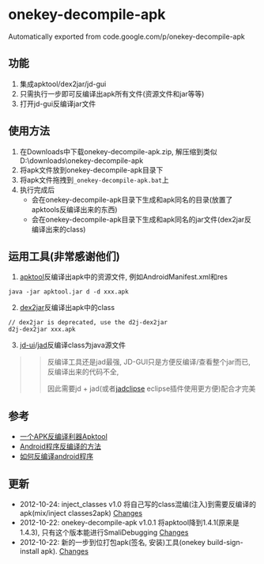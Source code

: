 # onekey-decompile-apk
Automatically exported from code.google.com/p/onekey-decompile-apk

## 功能 ##
1. 集成apktool/dex2jar/jd-gui
2. 只需执行一步即可反编译出apk所有文件(资源文件和jar等等)
3. 打开jd-gui反编译jar文件

## 使用方法 ##
1. 在Downloads中下载onekey-decompile-apk.zip, 解压缩到类似D:\downloads\onekey-decompile-apk
2. 将apk文件放到onekey-decompile-apk目录下
3. 将apk文件拖拽到`_onekey-decompile-apk.bat`上
4. 执行完成后
    * 会在onekey-decompile-apk目录下生成和apk同名的目录(放置了apktools反编译出来的东西)
    * 会在onekey-decompile-apk目录下生成和apk同名的jar文件(dex2jar反编译出来的class)

## 运用工具(非常感谢他们) ##
1. [apktool](http://code.google.com/p/android-apktool/)反编译出apk中的资源文件, 例如AndroidManifest.xml和res
  ```
  java -jar apktool.jar d -d xxx.apk
  ```
2. [dex2jar](http://code.google.com/p/dex2jar/)反编译出apk中的class
  ```
  // dex2jar is deprecated, use the d2j-dex2jar
  d2j-dex2jar xxx.apk
  ```
3. [jd-ui](http://java.decompiler.free.fr/?q=jdgui)/[jad](http://www.varaneckas.com/jad/)反编译class为java源文件
  >> 反编译工具还是jad最强, JD-GUI只是方便反编译/查看整个jar而已, 反编译出来的代码不全,
  >> 
  >> 因此需要jd + jad(或者[jadclipse](http://jadclipse.sourceforge.net) eclipse插件使用更方便)配合才完美

## 参考 ##
* [一个APK反编译利器Apktool](http://blog.sina.com.cn/s/blog_5752764e0100kv34.html)
* [Android程序反编译的方法](http://www.cnblogs.com/feisky/archive/2010/08/05/1793493.html)
* [如何反编译android程序](http://doandroid.info/%E5%A6%82%E4%BD%95%E5%8F%8D%E7%BC%96%E8%AF%91android%E7%A8%8B%E5%BA%8F/)

## 更新 ##
* 2012-10-24: inject\_classes v1.0 将自己写的class混编(注入)到需要反编译的apk(mix/inject classes2apk) [Changes](http://code.google.com/p/onekey-decompile-apk/wiki/Changelog#inject_classes_v1.0)
* 2012-10-22: onekey-decompile-apk v1.0.1 将apktool降到1.4.1(原来是1.4.3), 只有这个版本能进行SmaliDebugging [Changes](http://code.google.com/p/onekey-decompile-apk/wiki/Changelog#onekey-decompile-apk_v1.0.1)
* 2012-10-22: 新的一步到位打包apk(签名, 安装)工具(onekey build-sign-install apk). [Changes](http://code.google.com/p/onekey-decompile-apk/wiki/Changelog#build_sign_install_v1.0)
